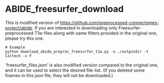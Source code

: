 # ABIDE_freesurfer_download

This is modified version of https://github.com/preprocessed-connectomes-project/abide.
If you are interested in downloading only Freesurfer-preprocessed T1w files along with same filters provided in the original one,
please try this one.

```setup
# Example
python download_abide_preproc_freesurfer_t1w.py -o ./outputdir -t Caltech -x F 
```

'freesurfer_files.json' is also modified version compared to the original one, and it can be used to select the desired file-list.
(If you deleted some fnames in this json file, they will not be downloaded.)
